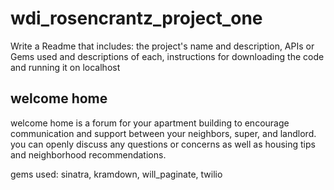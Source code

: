 wdi_rosencrantz_project_one
===========================

Write a Readme that includes:
the project's name and description,
APIs or Gems used and descriptions of each,
instructions for downloading the code and running it on localhost


## welcome home 

welcome home is a forum for your apartment building to encourage communication and support between your neighbors, super, and landlord. you can openly discuss any questions or concerns as well as housing tips and neighborhood recommendations.

gems used: sinatra, kramdown, will_paginate, twilio